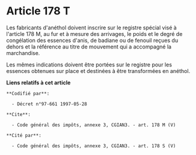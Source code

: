 # Article 178 T

Les fabricants d'anéthol doivent inscrire sur le registre spécial visé à l'article 178 M, au fur et à mesure des arrivages,
le poids et le degré de congélation des essences d'anis, de badiane ou de fenouil reçues du dehors et la référence au titre
de mouvement qui a accompagné la marchandise. 

Les mêmes indications doivent être portées sur le registre pour les essences obtenues sur place et destinées à être
transformées en anéthol.

**Liens relatifs à cet article**

	**Codifié par**:

	  - Décret n°97-661 1997-05-28

	**Cite**:

	  - Code général des impôts, annexe 3, CGIAN3. - art. 178 M (V)

	**Cité par**:

	  - Code général des impôts, annexe 3, CGIAN3. - art. 178 S (V)
